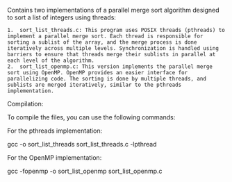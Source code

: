 Contains two implementations of a parallel merge sort algorithm designed to sort a list of integers using threads:

	1.	sort_list_threads.c: This program uses POSIX threads (pthreads) to implement a parallel merge sort. Each thread is responsible for sorting a sublist of the array, and the merge process is done iteratively across multiple levels. Synchronization is handled using barriers to ensure that threads merge their sublists in parallel at each level of the algorithm.
	2.	sort_list_openmp.c: This version implements the parallel merge sort using OpenMP. OpenMP provides an easier interface for parallelizing code. The sorting is done by multiple threads, and sublists are merged iteratively, similar to the pthreads implementation.

Compilation:

To compile the files, you can use the following commands:

For the pthreads implementation:

gcc -o sort_list_threads sort_list_threads.c -lpthread

For the OpenMP implementation:

gcc -fopenmp -o sort_list_openmp sort_list_openmp.c
